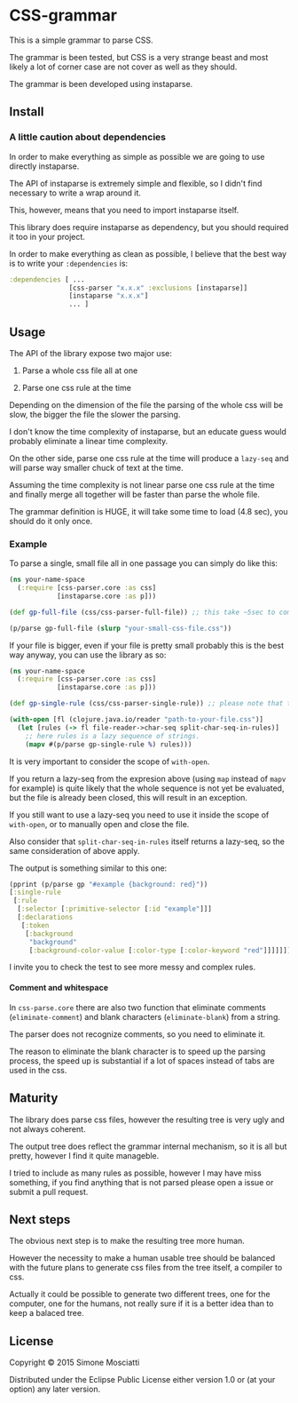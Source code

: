 # CSS-grammar

This is a simple grammar to parse CSS.

The grammar is been tested, but CSS is a very strange beast and most likely a lot of corner case are not cover as well as they should.

The grammar is been developed using instaparse.

## Install


### A little caution about dependencies

In order to make everything as simple as possible we are going to use directly instaparse.

The API of instaparse is extremely simple and flexible, so I didn't find necessary to write a wrap around it.

This, however, means that you need to import instaparse itself.

This library does require instaparse as dependency, but you should required it too in your project.

In order to make everything as clean as possible, I believe that the best way is to write your `:dependencies` is:

``` clojure
:dependencies [ ...
	           [css-parser "x.x.x" :exclusions [instaparse]]
               [instaparse "x.x.x"]
			   ... ]
```

## Usage

The API of the library expose two major use:

1. Parse a whole css file all at one

2. Parse one css rule at the time

Depending on the dimension of the file the parsing of the whole css will be slow, the bigger the file the slower the parsing.

I don't know the time complexity of instaparse, but an educate guess would probably eliminate a linear time complexity.

On the other side, parse one css rule at the time will produce a `lazy-seq` and will parse way smaller chuck of text at the time.

Assuming the time complexity is not linear parse one css rule at the time and finally merge all together will be faster than parse the whole file.

The grammar definition is HUGE, it will take some time to load (4.8 sec), you should do it only once.

### Example

To parse a single, small file all in one passage you can simply do like this:

``` clojure
(ns your-name-space
  (:require [css-parser.core :as css]
   	        [instaparse.core :as p]))

(def gp-full-file (css/css-parser-full-file)) ;; this take ~5sec to complete

(p/parse gp-full-file (slurp "your-small-css-file.css"))
```

If your file is bigger, even if your file is pretty small probably this is the best way anyway, you can use the library as so:

``` clojure
(ns your-name-space
  (:require [css-parser.core :as css]
   	        [instaparse.core :as p]))

(def gp-single-rule (css/css-parser-single-rule)) ;; please note that the function is different

(with-open [fl (clojure.java.io/reader "path-to-your-file.css")]
  (let [rules (-> fl file-reader->char-seq split-char-seq-in-rules)]
    ;; here rules is a lazy sequence of strings.
	(mapv #(p/parse gp-single-rule %) rules)))
```
It is very important to consider the scope of `with-open`.

If you return a lazy-seq from the expresion above (using `map` instead of `mapv` for example) is quite likely that the whole sequence is not yet be evaluated, but the file is already been closed, this will result in an exception.

If you still want to use a lazy-seq you need to use it inside the scope of `with-open`, or to manually open and close the file.

Also consider that `split-char-seq-in-rules` itself returns a lazy-seq, so the same consideration of above apply.

The output is something similar to this one:

``` clojure
(pprint (p/parse gp "#example {background: red}"))
[:single-rule
 [:rule
  [:selector [:primitive-selector [:id "example"]]]
  [:declarations
   [:token
    [:background
     "background"
     [:background-color-value [:color-type [:color-keyword "red"]]]]]]]]
```

I invite you to check the test to see more messy and complex rules.

#### Comment and whitespace

In `css-parse.core` there are also two function that eliminate comments (`eliminate-comment`) and blank characters (`eliminate-blank`) from a string.

The parser does not recognize comments, so you need to eliminate it.

The reason to eliminate the blank character is to speed up the parsing process, the speed up is substantial if a lot of spaces instead of tabs are used in the css.

## Maturity

The library does parse css files, however the resulting tree is very ugly and not always coherent.

The output tree does reflect the grammar internal mechanism, so it is all but pretty, however I find it quite manageble.

I tried to include as many rules as possible, however I may have miss something, if you find anything that is not parsed please open a issue or submit a pull request.

## Next steps

The obvious next step is to make the resulting tree more human.

However the necessity to make a human usable tree should be balanced with the future plans to generate css files from the tree itself, a compiler to css.

Actually it could be possible to generate two different trees, one for the computer, one for the humans, not really sure if it is a better idea than to keep a balaced tree.

## License

Copyright © 2015 Simone Mosciatti

Distributed under the Eclipse Public License either version 1.0 or (at
your option) any later version.
